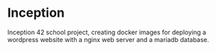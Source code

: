 # Inception
Inception 42 school project, creating docker images for deploying a wordpress website with a nginx web server and a mariadb database.
